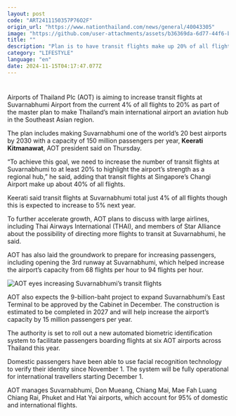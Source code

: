 ```yaml
---
layout: post
code: "ART2411150357P76O2F"
origin_url: "https://www.nationthailand.com/news/general/40043305"
image: "https://github.com/user-attachments/assets/b36369da-6d77-44f6-b74f-f68d36b5ca1c"
title: ""
description: "Plan is to have transit flights make up 20% of all flights and turn Thailand’s main international airport into a major aviation hub"
category: "LIFESTYLE"
language: "en"
date: 2024-11-15T04:17:47.077Z
---
```


# 









Airports of Thailand Plc (AOT) is aiming to increase transit flights at Suvarnabhumi Airport from the current 4% of all flights to 20% as part of the master plan to make Thailand’s main international airport an aviation hub in the Southeast Asian region.

The plan includes making Suvarnabhumi one of the world’s 20 best airports by 2030 with a capacity of 150 million passengers per year, **Keerati Kitmanawat**, AOT president said on Thursday.

“To achieve this goal, we need to increase the number of transit flights at Suvarnabhumi to at least 20% to highlight the airport’s strength as a regional hub,” he said, adding that transit flights at Singapore’s Changi Airport make up about 40% of all flights.

Keerati said transit flights at Suvarnabhumi total just 4% of all flights though this is expected to increase to 5% next year.

To further accelerate growth, AOT plans to discuss with large airlines, including Thai Airways International (THAI), and members of Star Alliance about the possibility of directing more flights to transit at Suvarnabhumi, he said.

AOT has also laid the groundwork to prepare for increasing passengers, including opening the 3rd runway at Suvarnabhumi, which helped increase the airport’s capacity from 68 flights per hour to 94 flights per hour.

  ![AOT eyes increasing Suvarnabhumi’s transit flights](https://github.com/user-attachments/assets/75c94729-c142-4474-bf69-810950eba8b2)

AOT also expects the 9-billion-baht project to expand Suvarnabhumi’s East Terminal to be approved by the Cabinet in December. The construction is estimated to be completed in 2027 and will help increase the airport’s capacity by 15 million passengers per year.

The authority is set to roll out a new automated biometric identification system to facilitate passengers boarding flights at six AOT airports across Thailand this year.

Domestic passengers have been able to use facial recognition technology to verify their identity since November 1. The system will be fully operational for international travellers starting December 1.

AOT manages Suvarnabhumi, Don Mueang, Chiang Mai, Mae Fah Luang Chiang Rai, Phuket and Hat Yai airports, which account for 95% of domestic and international flights.